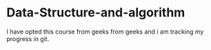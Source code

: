 # Data-Structure-and-algorithm
I have opted this course from geeks from geeks and i am tracking my progress in git.

